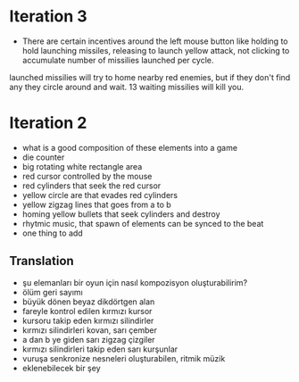 # Iteration 3

- There are certain incentives around the left mouse button like 
holding to hold launching missiles, 
releasing to launch yellow attack,
not clicking to accumulate number of missilies launched per cycle.

launched missilies will try to home nearby red enemies, but if they don't find any they circle around and wait. 13 waiting missilies will kill you.


# Iteration 2


- what is a good composition of these elements into a game
- die counter
- big rotating white rectangle area
- red cursor controlled by the mouse
- red cylinders that seek the red cursor
- yellow circle are that evades red cylinders
- yellow zigzag lines that goes from a to b
- homing yellow bullets that seek cylinders and destroy
- rhytmic music, that spawn of elements can be synced to the beat
- one thing to add



## Translation

- şu elemanları bir oyun için nasıl kompozisyon oluşturabilirim?
- ölüm geri sayımı
- büyük dönen beyaz dikdörtgen alan
- fareyle kontrol edilen kırmızı kursor
- kursoru takip eden kırmızı silindirler
- kırmızı silindirleri kovan, sarı çember
- a dan b ye giden sarı zigzag çizgiler
- kırmızı silindirleri takip eden sarı kurşunlar
- vuruşa senkronize nesneleri oluşturabilen, ritmik müzik
- eklenebilecek bir şey
